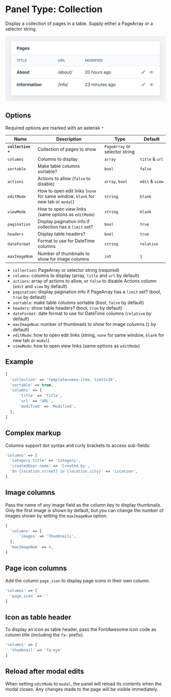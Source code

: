# Panel Type: Collection

Display a collection of pages in a table. Supply either a PageArray or a selector string.

![Collection](../images/collection.png ':size=400')

## Options

Required options are marked with an asterisk `*`

|Name|Description|Type|Default|
|---|---|---|---|
|**`collection *`**|Collection of pages to show|`PageArray` or selector string||
|`columns`|Columns to display|`array`|`title` & `url`|
|`sortable`|Make table columns sortable?|`bool`|`false`|
|`actions`|Actions to allow (`false` to disable)|`array`, `bool`|`edit` & `view`|
|`editMode`|How to open edit links (`none` for same window, `blank` for new tab or `modal`)|`string`|`blank`|
|`viewMode`|How to open view links (same options as `editMode`)|`string`|`blank`|
|`pagination`|Display pagination info if collection has a `limit` set?|`bool`|`true`|
|`headers`|Display table headers?|`bool`|`true`|
|`dateFormat`|Format to use for DateTime columns|`string`|`relative`|
|`maxImageNum`|Number of thumbnails to show for image columns|`int`|`1`|

- `collection`: PageArray or selector string (required)
- `columns`: columns to display (array, `title` and `url` by default)
- `actions`: array of actions to allow, or `false` to disable Actions column (`edit` and `view` by default)
- `pagination`: display pagination info if PageArray has a `limit` set? (bool, `true` by default)
- `sortable`: make table columns sortable (bool, `false` by default)
- `headers`: show table headers? (bool, `true` by default)
- `dateFormat`: date format to use for DateTime columns (`relative` by default)
- `maxImageNum`: number of thumbnails to show for image columns (`1` by default)
- `editMode`: how to open edit links (string, `none` for same window, `blank` for new tab or `modal`)
- `viewMode`: how to open view links (same options as `editMode`)

## Example

```php
[
  'collection' => 'template=news-item, limit=10',
  'sortable' => true,
  'columns' => [
      'title' => 'Title',
      'url' => 'URL',
      'modified' => 'Modified',
  ],
]
```

## Complex markup

Columns support dot syntax and curly brackets to access sub-fields:

```php
'columns' => [
  'category.title' => 'Category',
  'createdUser.name' => 'Created by',
  'On {location.street} in {location.city}' => 'Location',
]
```

## Image columns

Pass the name of any image field as the column key to display thumbnails. Only the first image is shown by default, but you can change the number of images shown by setting the `maxImageNum` option.

```php
[
  'columns' => [
      'images' => 'Thumbnails',
  ],
  'maxImageNum' => 4,
]
```

## Page icon columns

Add the column `page_icon` to display page icons in their own column.

```php
'columns' => [
  'page_icon' => ''
]
```

## Icon as table header

To display an icon as table header, pass the FontAwesome icon code as column title (including the `fa-` prefix).

```php
'columns' => [
  'thumbnail' => 'fa-eye'
]
```

## Reload after modal edits

When setting `editMode` to `modal`, the panel will reload its contents when the modal closes. Any changes made to the page will be visible immediately.
